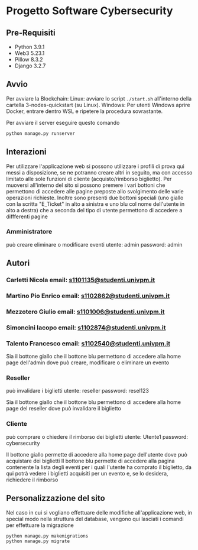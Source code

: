 # Progetto Software Cybersecurity

## Pre-Requisiti
+ Python 3.9.1
+ Web3 5.23.1
+ Pillow 8.3.2
+ Django 3.2.7


## Avvio

Per avviare la Blockchain: 
Linux: avviare lo script ```./start.sh``` all'interno della cartella 3-nodes-quickstart (su Linux).
Windows: Per utenti Windows aprire Docker, entrare dentro WSL e ripetere la procedura sovrastante.

Per avviare il server eseguire questo comando

```bash
python manage.py runserver
```

## Interazioni

Per utilizzare l'applicazione web si possono utilizzare i profili di prova qui messi a disposizione, se ne potranno creare altri in seguito, ma con accesso limitato alle sole funzioni di cliente (acquisto/rimborso biglietto).
Per muoversi all'interno del sito si possono premere i vari bottoni che permettono di accedere alle pagine preposte allo svolgimento delle varie operazioni richieste. Inoltre sono presenti due bottoni speciali (uno giallo con la scritta "E_Ticket" in alto a sinistra e uno blu col nome dell'utente in alto a destra) che a seconda del tipo di utente permettono di accedere a diffferenti pagine

### Amministratore 

può creare eliminare o modificare eventi
utente: admin
password: admin

## Autori

### Carletti Nicola  email: s1101135@studenti.univpm.it
### Martino Pio Enrico  email: s1102862@studenti.univpm.it
### Mezzotero Giulio  email: s1101006@studenti.univpm.it
### Simoncini Iacopo  email: s1102874@studenti.univpm.it
### Talento Francesco  email: s1102540@studenti.univpm.it
Sia il bottone giallo che il bottone blu permettono di accedere alla home page dell'admin dove può creare, modificare o eliminare un evento
### Reseller

può invalidare i biglietti
utente: reseller
password: resel123

Sia il bottone giallo che il bottone blu permettono di accedere alla home page del reseller dove può invalidare il biglietto
### Cliente

può comprare o chiedere il rimborso dei biglietti
utente: Utente1
password: cybersecurity

Il bottone giallo permette di accedere alla home page dell'utente dove può acquistare dei biglietti
Il bottone blu permette di accedere alla pagina contenente la lista degli eventi per i quali l'utente ha comprato il biglietto, da qui potrà vedere i biglietti acquisiti per un evento e, se lo desidera, richiedere il rimborso


## Personalizzazione del sito

Nel caso in cui si vogliano effettuare delle modifiche all'applicazione web, in special modo nella struttura del database, vengono qui lasciati i comandi per effettuare la migrazione

```bash
python manage.py makemigrations
python manage.py migrate
```
